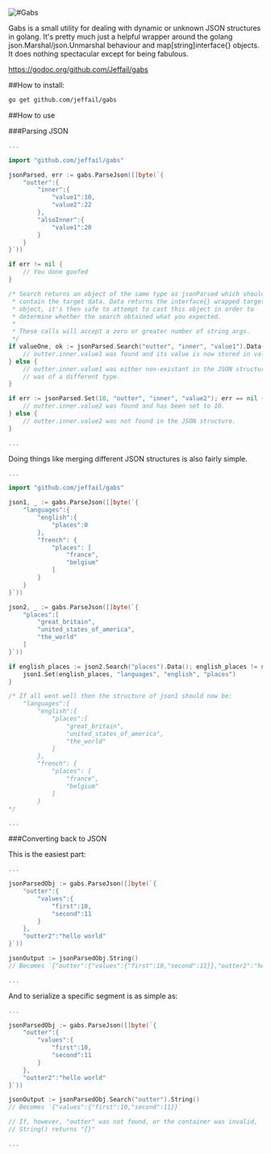 ![#Gabs](http://www.creepybit.co.uk/images/gabs_logo.png "Gabs")

Gabs is a small utility for dealing with dynamic or unknown JSON structures in golang. It's pretty much just a helpful wrapper around the golang json.Marshal/json.Unmarshal behaviour and map[string]interface{} objects. It does nothing spectacular except for being fabulous.

https://godoc.org/github.com/Jeffail/gabs

##How to install:

```bash
go get github.com/jeffail/gabs
```

##How to use

###Parsing JSON

```go
...

import "github.com/jeffail/gabs"

jsonParsed, err := gabs.ParseJson([]byte(`{
	"outter":{
		"inner":{
			"value1":10,
			"value2":22
		},
		"alsoInner":{
			"value1":20
		}
	}
}`))

if err != nil {
	// You done goofed
}

/* Search returns an object of the same type as jsonParsed which should
 * contain the target data. Data returns the interface{} wrapped target
 * object, it's then safe to attempt to cast this object in order to
 * determine whether the search obtained what you expected.
 *
 * These calls will accept a zero or greater number of string args.
 */
if valueOne, ok := jsonParsed.Search("outter", "inner", "value1").Data().(float64); ok {
	// outter.inner.value1 was found and its value is now stored in valueOne.
} else {
	// outter.inner.value1 was either non-existant in the JSON structure or
	// was of a different type.
}

if err := jsonParsed.Set(10, "outter", "inner", "value2"); err == nil {
	// outter.inner.value2 was found and has been set to 10.
} else {
	// outter.inner.value2 was not found in the JSON structure.
}

...
```

Doing things like merging different JSON structures is also fairly simple.

```go
...

import "github.com/jeffail/gabs"

json1, _ := gabs.ParseJson([]byte(`{
	"languages":{
		"english":{
			"places":0
		},
		"french": {
			"places": [
				"france",
				"belgium"
			]
		}
	}
}`))

json2, _ := gabs.ParseJson([]byte(`{
	"places":[
		"great_britain",
		"united_states_of_america",
		"the_world"
	]
}`))

if english_places := json2.Search("places").Data(); english_places != nil {
	json1.Set(english_places, "languages", "english", "places")
}

/* If all went well then the structure of json1 should now be:
	"languages":{
		"english":{
			"places":[
				"great_britain",
				"united_states_of_america",
				"the_world"
			]
		},
		"french": {
			"places": [
				"france",
				"belgium"
			]
		}
*/

...
```

###Converting back to JSON

This is the easiest part:

```go
...

jsonParsedObj := gabs.ParseJson([]byte(`{
	"outter":{
		"values":{
			"first":10,
			"second":11
		}
	},
	"outter2":"hello world"
}`))

jsonOutput := jsonParsedObj.String()
// Becomes `{"outter":{"values":{"first":10,"second":11}},"outter2":"hello world"}`

...
```

And to serialize a specific segment is as simple as:

```go
...

jsonParsedObj := gabs.ParseJson([]byte(`{
	"outter":{
		"values":{
			"first":10,
			"second":11
		}
	},
	"outter2":"hello world"
}`))

jsonOutput := jsonParsedObj.Search("outter").String()
// Becomes `{"values":{"first":10,"second":11}}`

// If, however, "outter" was not found, or the container was invalid,
// String() returns "{}"

...
```
